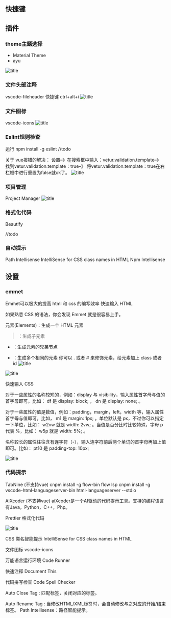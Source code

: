 
## 快捷键




## 插件

### theme主题选择
- Material Theme
- ayu

![title](https://i.loli.net/2019/10/25/9MbAcSnYfDRQ871.png)
	
### 文件头部注释
vscode-fileheader  快捷键 ctrl+alt+i
![title](https://i.loli.net/2019/10/25/rc2vkjewdCi1aUB.png)


### 文件图标
vscode-icons
![title](https://i.loli.net/2019/10/25/wUxogyPrvQJFnjS.png)



### Eslint规则检查

运行 npm install -g eslint 
//todo


关于 vue报错的解决：
设置–》在搜索框中输入：vetur.validation.template–》
找到vetur.validation.template：true–》
将vetur.validation.template：true在右栏框中进行重置为false就ok了。 
![title](https://i.loli.net/2019/10/25/GkzQu8KayXUlZ9f.png)


### 项目管理
Project Manager
![title](https://i.loli.net/2019/10/25/U7sQPymTdSjZY5c.png)


### 格式化代码
Beautify

//todo


### 自动提示
Path Intellisense
IntelliSense for CSS class names in HTML
Npm Intellisense






## 设置

### emmet
Emmet可以极大的提高 html 和 css 的编写效率
快速输入 HTML

如果熟悉 CSS 的语法，你会发现 Emmet 就是很容易上手。

元素(Elements)：生成一个 HTML 元素
> ：生成子元素
+ ：生成元素的兄弟节点
* ：生成多个相同的元素
你可以 . 或者 # 来修饰元素，给元素加上 class 或者 id
![title](https://i.loli.net/2019/10/30/NLAU8XYdzh3G52F.png)


![title](https://i.loli.net/2019/10/25/eH8lWXvGa1uhNRJ.png)

快速输入 CSS

对于一些属性的名称较短的，例如：display 与 visibility，输入属性首字母与值的首字母即可。比如： df 是 display: block; ， dn 是 display: none; 。

对于一些属性的值是数值，例如：padding，margin，left，width 等，输入属性首字母与值即可。比如， m1 是 margin: 1px; 。单位默认是 px，不过你可以指定一下单位，比如： w2vw 就是 width: 2vw; 。当值是百分比时比较特殊，字母 p 代表 %，比如： w5p 就是 width: 5%; 。

名称较长的属性往往含有连字符（-），输入连字符前后两个单词的首字母再加上值即可。比如： pt10 是 padding-top: 10px; 

![title](https://i.loli.net/2019/10/30/gMHD56LG8o4QnrI.png)


### 代码提示

TabNine  (不支持vue)
cnpm  install -g flow-bin flow lsp
cnpm install -g vscode-html-languageserver-bin html-languageserver --stdio



AiXcoder  (不支持vue)
aiXcoder是一个AI驱动的代码提示工具。支持的编程语言有Java，Python，C++，Php。



Prettier 格式化代码

![title](https://i.loli.net/2019/10/30/lknOAvwWYs3cV2E.png)


CSS 类名智能提示
IntelliSense for CSS class names in HTML


文件图标 vscode-icons

万能语言运行环境 Code Runner

快速注释 Document This

代码拼写检查 Code Spell Checker

Auto Close Tag : 匹配标签，关闭对应的标签。

Auto Rename Tag : 当修改HTML/XML标签时，会自动修改与之对应的开始/结束标签。
Path Intellisense：路径智能提示。


